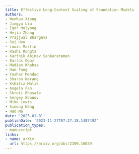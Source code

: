 ```yaml
---
title: Effective Long-Context Scaling of Foundation Models
authors:
- Wenhan Xiong
- Jingyu Liu
- Igor Molybog
- Hejia Zhang
- Prajjwal Bhargava
- Rui Hou
- Louis Martin
- Rashi Rungta
- Karthik Abinav Sankararaman
- Barlas Oguz
- Madian Khabsa
- Han Fang
- Yashar Mehdad
- Sharan Narang
- Kshitiz Malik
- Angela Fan
- Shruti Bhosale
- Sergey Edunov
- Mike Lewis
- Sinong Wang
- Hao Ma
date: '2023-01-01'
publishDate: '2023-11-27T07:27:18.148749Z'
publication_types:
- manuscript
links:
- name: arXiv
  url: https://arxiv.org/abs/2309.16039
---
```

